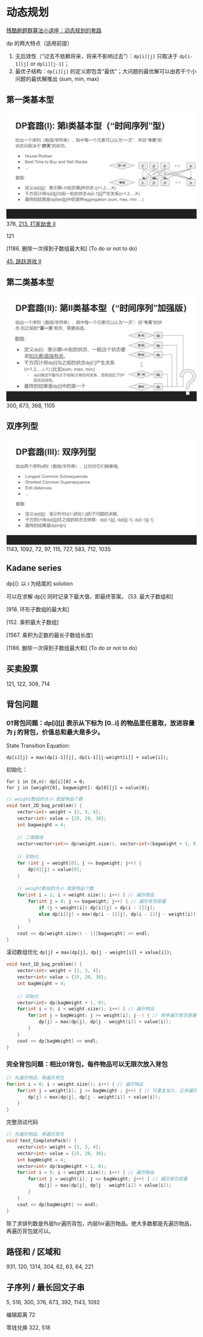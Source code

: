 # 动态规划
[残酷刷题群算法小讲座：动态规划的套路](https://www.bilibili.com/video/BV1gf4y1i78H)

dp 的两大特点（适用前提）
1. 无后效性（“过去不依赖将来，将来不影响过去”）：`dp[i][j]` 只取决于 `dp[i-1][j]` or `dp[i][j-1]`；
2. 最优子结构：`dp[i][j]` 的定义即包含“最优”；大问题的最优解可以由若干个小问题的最优解推出 (sum, min, max)

## 第一类基本型
![](https://raw.githubusercontent.com/FYJNEVERFOLLOWS/Picture-Bed/main/202208/20220821101224.png)
376,
[213. 打家劫舍 II](https://leetcode.cn/problems/house-robber-ii/)

121

[1186. 删除一次得到子数组最大和] (To do or not to do) 

[45. 跳跃游戏 II](https://leetcode.cn/problems/jump-game-ii/)

## 第二类基本型
![](https://raw.githubusercontent.com/FYJNEVERFOLLOWS/Picture-Bed/main/202208/20220821101422.png)
300, 673, 368, 1105


## 双序列型
![](https://raw.githubusercontent.com/FYJNEVERFOLLOWS/Picture-Bed/main/202208/1661675379069.jpg)
1143, 1092, 72, 97, 115, 727, 583, 712, 1035


## Kadane series
dp[i]: 以 i 为结尾的 solution

可以在求解 dp[i] 同时记录下最大值，即最终答案。
[53. 最大子数组和]

[918. 环形子数组的最大和]

[152. 乘积最大子数组]

[1567. 乘积为正数的最长子数组长度]

[1186. 删除一次得到子数组最大和] (To do or not to do) 

## 买卖股票
121, 122, 309, 714

## 背包问题
### 01背包问题：dp[i][j] 表示从下标为 [0..i] 的物品里任意取，放进容量为 j 的背包，价值总和最大是多少。

State Transition Equation: 
```
dp[i][j] = max(dp[i-1][j], dp[i-1][j-weight[i]] + value[i]);
```
初始化：
```
for i in [0,n): dp[i][0] = 0;
for j in [weight[0], bagweight]: dp[0][j] = value[0];
```
```cpp
// weight数组的大小 就是物品个数
void test_2D_bag_problem() {
    vector<int> weight = {1, 3, 4};
    vector<int> value = {15, 20, 30};
    int bagweight = 4;

    // 二维数组
    vector<vector<int>> dp(weight.size(), vector<int>(bagweight + 1, 0));

    // 初始化
    for (int j = weight[0]; j <= bagweight; j++) {
        dp[0][j] = value[0];
    }

    // weight数组的大小 就是物品个数
    for(int i = 1; i < weight.size(); i++) { // 遍历物品
        for(int j = 0; j <= bagweight; j++) { // 遍历背包容量
            if (j < weight[i]) dp[i][j] = dp[i - 1][j];
            else dp[i][j] = max(dp[i - 1][j], dp[i - 1][j - weight[i]] + value[i]);
        }
    }
    cout << dp[weight.size() - 1][bagweight] << endl;
}
```

滚动数组优化
`dp[j] = max(dp[j], dp[j - weight[i]] + value[i]);`

```cpp
void test_1D_bag_problem() {
    vector<int> weight = {1, 3, 4};
    vector<int> value = {15, 20, 30};
    int bagWeight = 4;

    // 初始化
    vector<int> dp(bagWeight + 1, 0);
    for(int i = 0; i < weight.size(); i++) { // 遍历物品
        for(int j = bagWeight; j >= weight[i]; j--) { // 倒序遍历背包容量防止物品被重复加入
            dp[j] = max(dp[j], dp[j - weight[i]] + value[i]);
        }
    }
    cout << dp[bagWeight] << endl;
}
```

### 完全背包问题：相比01背包，每件物品可以无限次放入背包
```cpp
// 先遍历物品，再遍历背包
for(int i = 0; i < weight.size(); i++) { // 遍历物品
    for(int j = weight[i]; j <= bagWeight ; j++) { // 可重复加入，正序遍历背包容量
        dp[j] = max(dp[j], dp[j - weight[i]] + value[i]);
    }
}
```
完整测试代码
```cpp
// 先遍历物品，再遍历背包
void test_CompletePack() {
    vector<int> weight = {1, 3, 4};
    vector<int> value = {15, 20, 30};
    int bagWeight = 4;
    vector<int> dp(bagWeight + 1, 0);
    for(int i = 0; i < weight.size(); i++) { // 遍历物品
        for(int j = weight[i]; j <= bagWeight; j++) { // 遍历背包容量
            dp[j] = max(dp[j], dp[j - weight[i]] + value[i]);
        }
    }
    cout << dp[bagWeight] << endl;
}
```

除了求排列数是外层for遍历背包，内层for遍历物品。绝大多数都是先遍历物品，再遍历背包就可以。

## 路径和 / 区域和
931, 120, 1314, 304, 62, 63, 64, 221

## 子序列 / 最长回文子串
5, 516, 300, 376, 673, 392, 1143, 1092

编辑距离 72

零钱兑换 322, 518